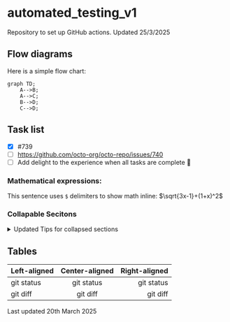 # automated_testing_v1

Repository to set up GitHub actions. Updated 25/3/2025

## Flow diagrams

Here is a simple flow chart:

```mermaid
graph TD;
    A-->B;
    A-->C;
    B-->D;
    C-->D;
```

## Task list

- [x] #739
- [ ] https://github.com/octo-org/octo-repo/issues/740
- [ ] Add delight to the experience when all tasks are complete :tada:

### Mathematical expressions:

This sentence uses `$` delimiters to show math inline: $\sqrt{3x-1}+(1+x)^2$

### Collapable Secitons

<details>

<summary>Updated Tips for collapsed sections</summary>

### You can add a header

You can add text within a collapsed section.

You can add an image or a code block, too.

```ruby
   puts "Hello World"
```

</details>

## Tables

| Left-aligned | Center-aligned | Right-aligned |
| :----------- | :------------: | ------------: |
| git status   |   git status   |    git status |
| git diff     |    git diff    |      git diff |

Last updated 20th March 2025
